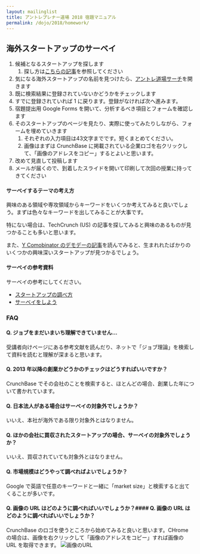 ```yaml
---
layout: mailinglist
title: アントレプレナー道場 2018 宿題マニュアル
permalink: /dojo/2018/homework/
---
```

## 海外スタートアップのサーベイ

1. 候補となるスタートアップを探します
    1. 探し方は[こちらの記事](https://medium.com/@tumada/web-service-survey-7bceaab2f7c2)を参照してください
1. 気になる海外スタートアップの名前を見つけたら、[アントレ道場サーチ](https://www.hongotechgarage.com/dojo/search/)を開きます
1. 既に検索結果に登録されていないかどうかをチェックします
1. すでに登録されていれば 1 に戻ります。登録がなければ次へ進みます。
1. 宿題提出用 Google Forms を開いて、分析するべき項目とフォームを確認します
1. そのスタートアップのページを見たり、実際に使ってみたりしながら、フォームを埋めていきます
    1. それぞれの入力項目は43文字までです。短くまとめてください。
    1. 画像はまずは CrunchBase に掲載されている企業ロゴを右クリックして、「画像のアドレスをコピー」するとよいと思います。
1. 改めて見直して投稿します
1. メールが届くので、到着したスライドを開いて印刷して次回の授業に持ってきてください

#### サーベイするテーマの考え方

興味のある領域や専攻領域からキーワードをいくつか考えてみると良いでしょう。まずは色々なキーワードを出してみることが大事です。

特にない場合は、TechCrunch (US) の記事を探してみると興味のあるものが見つかることも多いと思います。

また、[Y Comobinator のデモデーの記事](https://jp.techcrunch.com/tag/y-combinator-demo-day/)を読んでみると、生まれれたばかりのいくつかの興味深いスタートアップが見つかるでしょう。


#### サーベイの参考資料

サーベイの参考にしてください。

- [スタートアップの調べ方](https://medium.com/@tumada/web-service-survey-7bceaab2f7c2)
- [サーベイをしよう](https://medium.com/@tumada/startup-idea-survey-3f4e7a5aa2f7)

### FAQ

#### Q. ジョブをまだいまいち理解できていません…

受講者向けページにある参考文献を読んだり、ネットで「ジョブ理論」を検索して資料を読むと理解が深まると思います。

#### Q. 2013 年以降の創業かどうかのチェックはどうすればいいですか？

CrunchBase でその会社のことを検索すると、ほとんどの場合、創業した年について書かれています。

#### Q. 日本法人がある場合はサーベイの対象外でしょうか？

いいえ、本社が海外である限り対象外とはなりません。

#### Q. ほかの会社に買収されたスタートアップの場合、サーベイの対象外でしょうか？

いいえ、買収されていても対象外とはなりません。

#### Q. 市場規模はどうやって調べればよいでしょうか？

Google で英語で任意のキーワードと一緒に「market size」と検索すると出てくることが多いです。

#### Q. 画像の URL はどのように調べればいいでしょうか？#### Q. 画像の URL はどのように調べればいいでしょうか？

CrunchBase のロゴを使うところから始めてみると良いと思います。CHrome の場合は、画像を右クリックして「画像のアドレスをコピー」すれば画像の URL を取得できます。
![画像のURL](../images/copy_address.PNG)

